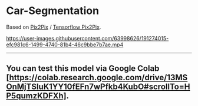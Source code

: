# Car-Segmentation


Based on [Pix2Pix](https://arxiv.org/pdf/1611.07004.pdf) / [Tensorflow Pix2Pix](https://www.tensorflow.org/tutorials/generative/pix2pix).


https://user-images.githubusercontent.com/63998626/191274015-efc981c6-1499-4740-81b4-46c9bbe7b7ae.mp4

---
You can test this model via **Google Colab** [https://colab.research.google.com/drive/13MSOnMjTSIuK1YY10fEFn7wPfkb4KubO#scrollTo=HP5qumzKDFXh].
---

